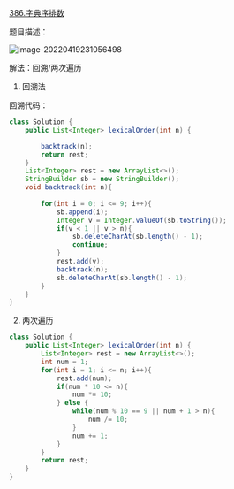 [386.字典序排数](https://leetcode-cn.com/problems/lexicographical-numbers/)



题目描述：



![image-20220419231056498](https://raw.githubusercontent.com/biienu/typora-image-location/master/typora-image/202204192310547.png)





解法：回溯/两次遍历 

1. 回溯法



回溯代码：

```java
class Solution {
    public List<Integer> lexicalOrder(int n) {

        backtrack(n);
        return rest;
    }
    List<Integer> rest = new ArrayList<>();
    StringBuilder sb = new StringBuilder();
    void backtrack(int n){
       
        for(int i = 0; i <= 9; i++){
            sb.append(i);
            Integer v = Integer.valueOf(sb.toString());
            if(v < 1 || v > n){
                sb.deleteCharAt(sb.length() - 1);
                continue;
            }
            rest.add(v);
            backtrack(n);
            sb.deleteCharAt(sb.length() - 1);
        }
    }
}
```



2. 两次遍历



```java
class Solution {
    public List<Integer> lexicalOrder(int n) {
        List<Integer> rest = new ArrayList<>();
        int num = 1;
        for(int i = 1; i <= n; i++){
            rest.add(num);
            if(num * 10 <= n){
                num *= 10;
            } else {
                while(num % 10 == 9 || num + 1 > n){
                    num /= 10;
                }
                num += 1;
            }
        }
        return rest;
    }
}
```







